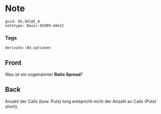 # Note
```
guid: DS,9d|@{_A
notetype: Basic-02d89-e0e22
```

### Tags
```
derivate::04_optionen
```

## Front
Was ist ein sogenannter <b>Ratio Spread</b>?

## Back
Anzahl der Calls (bzw. Puts) long entspricht nicht der Anzahl an Calls (Puts) short).
